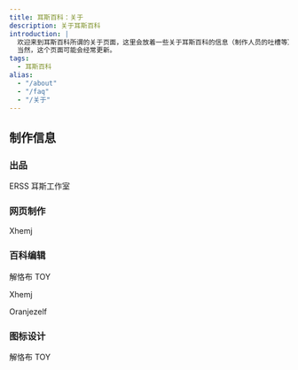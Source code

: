 ```yaml
---
title: 耳斯百科：关于
description: 关于耳斯百科
introduction: |
  欢迎来到耳斯百科所谓的关于页面，这里会放着一些关于耳斯百科的信息（制作人员的吐槽等）。
  当然，这个页面可能会经常更新。
tags:
  - 耳斯百科
alias:
  - "/about"
  - "/faq"
  - "/关于"
---
```


## 制作信息

### 出品

<WikiAvatarCard img="https://wikioss.xhemj.work/krzfs/wiki/42e2b3321f75dad0e429672fc33f2f39.jpg">ERSS 耳斯工作室</WikiAvatarCard>

### 网页制作

<WikiAvatarCard img="https://wikioss.xhemj.work/krzfs/wiki/93a4653081fce28eae1d2ee679576832.jpg">Xhemj</WikiAvatarCard>

### 百科编辑

<div class="wiki-avatar__list">

<WikiAvatarCard img="https://wikioss.xhemj.work/krzfs/wiki/007a9c5b7ddd1594adbe9f687883aa61.jpg">解恪布 TOY</WikiAvatarCard>

<WikiAvatarCard img="https://wikioss.xhemj.work/krzfs/wiki/93a4653081fce28eae1d2ee679576832.jpg">Xhemj</WikiAvatarCard>

<WikiAvatarCard img="https://wikioss.xhemj.work/krzfs/wiki/6c19750e87dc921b390490e4fe12936a.jpg">Oranjezelf</WikiAvatarCard>

</div>

### 图标设计

<WikiAvatarCard img="https://wikioss.xhemj.work/krzfs/wiki/007a9c5b7ddd1594adbe9f687883aa61.jpg">解恪布 TOY</WikiAvatarCard>

<!-- ---

## 功能演示

<div class="wiki-intro">

### 鼠标上移时显示百科预览

<WikiPicture src="https://wikioss.xhemj.work/static/wiki-intro/wikipopups.gif" title="鼠标上移时显示百科预览"></WikiPicture>

</div>

--- -->
<!--
## 更新日志

<div class="wiki-timeline">

### 2022-09-16 [0.1.10-dev.1]

- 新增 百科页面可自定义页面样式的功能
- 修复 搜索框与搜索结果距离过近的问题
- 修复 其它已知问题

### 2022-09-12 [0.1.9-dev.3]

- 新增 百科简介也可以使用 Markdown 语法
- 修复 详细信息折叠显示时显示少的问题

### 2022-09-11

- 新增 自动根据百科内容生成头图
- 新增 手机端详细信息过长时折叠显示
- 优化 全局统一百科正文字号
- 修复 底部链接无法被点击的问题

### 2022-09-10 [0.1.9-dev.1]

- 新增 网站国际化支持（测试）
- 优化 网站访问速度
- 优化 全局代码结构
- 修复 部分页面无法正确获取百科标题的问题
- 修复 无法获取百科正文简介的问题

### 2022-09-09 [0.1.8-dev.3]

- 修复 搜索建议与搜索框距离过远的问题
- 优化 主页代码样式
- 修复 其它已知问题

### 2022-08-31

- 修复 访问时页面组件会闪烁的问题
- 修复 其它已知问题

### 2022-08-29

- 新增 底部区域开发中警告
- 更新 删除搜索建议列表右侧箭头图标
- 更新 暂时放弃“弹窗可根据链接位置选择弹出方向”的功能
- 优化 正文超链接与两边文字的间隔
- 修复 标签下方与正文间隔过小
- 修复 百科别名跳转时错误的问题

### 2022-08-28 [0.1.8]

- 新增 弹窗可根据链接位置选择弹出方向
- 新增 百科关于界面的制作人员头像显示组件
- 更新 百科底部区域文字可被选择
- 修复 文章列表间距过大的问题
- 优化 其它问题

### 2022-08-27 [0.1.7-dev.3]

- 更新 弹窗延时弹出与关闭
- 修复 其它已知问题

### 2022-08-26

- 新增 鼠标上移到正文链接时显示目标百科预览
- 更新 百科启用新域名的适配
- 更新 图片可选择点击时否放大
- 修复 首页跳转时报错的问题

### 2022-08-25

- 更新 详细信息处文字居中对齐
- 优化 手机电脑界面转换时的速度
- 修复 其它已知问题

### 2022-08-24 [0.1.6-dev.4]

- 更新 网页搜索框左侧添加搜索图标
- 优化 搜索框底部背景色
- 修复 百科页面搜索文字间隔过小
- 修复 底部区域影响滚动条而导致的错误

### 2022-08-23 [0.1.6-dev.3]

- 新增 手机端搜索界面添加滚动条
- 更新 强制搜索框文字行宽
- 优化 代码结构
- 修复 网站中部分错别字
- 修复 其它已知问题

### 2022-08-22 [0.1.6-dev.2]

- 新增 底部区域显示百科更新时间
- 新增 更友好的网页错误页面
- 更新 新的耳斯百科 Logo （感谢 解恪布的制作）
- 更新 电脑端搜索框样式
- 更新 百科正文日期显示样式
- 优化 底部版权区域文字内容
- 优化 底部区域 Logo 显示问题
- 优化 图片显示大小
- 修复 其它已知问题

### 2022-08-20 [0.1.5]

- 新增 正文书写的组件的别名功能
- 优化 百科正文图标显示
- 修复 图片还未加载完成时就已经显示图片简介的问题
- 修复 视频组件无法在特定设备上播放的问题
- 修复 视频组件在电脑界面上显示不全的问题
- 修复 百科正文地址路径获取错误的问题
- 修复 其它已知问题

### 2022-08-19 [0.1.4]

- 新增 百科正文视频播放器组件
- 优化 图片大图查看组件
- 优化 底部区域字体大小统一
- 修复 文章过长时与底部区域重合的问题
- 修复 图片 Webp 自适应的格式问题
- 修复 其它已知问题

### 2022-08-13 [0.1.2-dev.1]

- 新增 百科正文插图懒加载

### 2022-08-12

- 更新 简化百科手机端底部版权区域样式
- 优化 百科插图清晰度

### 2022-08-11

- 优化 百科正文中文排版格式

### 2022-08-04

- 优化 百科文章格式检测脚本

### 2022-08-03 [0.1.1-dev.8]

- 修复 底部版权区域字体在手机端过小
- 优化 构建后网页加载速度

### 2022-08-02 [0.1.1-dev.7]

- 更新 页面添加毛玻璃效果
- 优化 统一代码命名风格
- 修复 站点地图生成错误的问题
- 修复 在预渲染时底部版权区域位置错误的问题

### 2022-07-30 [0.1.1-dev.1]

- 新增 网站站点地图
- 新增 开始允许搜索引擎抓取

### 2022-07-29 [0.1.1]

- 新增 关于页面人物头像框
- 优化 底部版权区域位置
- 优化 整体百科颜色更改

### 2022-07-28

- 修复 百科文章底部版权区域显示位置错误的问题

### 2022-07-27

- 更新 暂时移除 ServiceWorker 的功能
- 修复 文章排版错误的问题

### 2022-07-25

- 优化 百科正文字体大小

### 2022-07-24 [0.1.0-beta8]

- 优化 百科整体外观设计
- 修复 百科标题错误问题

### 2022-07-22

- 新增 百科图片下文字描述
- 新增 百科正文插图 Webp 自适应
- 更新 百科访问量统计平台
- 优化 首页搜索跳转链接可根据设备选择目标页面
- 优化 正文中文文字字体

### 2022-07-20

- 新增 百科全站 ServiceWorker 代理加速

### 2022-07-19

- 更新 全站 CDN 启用新备案域名

### 2022-07-17 [0.1.0-beta7]

- 新增 百科图片专属预览界面
- 优化 搜索时提示文字
- 优化 百科正文排版样式
- 修复 部分页面无法查看大图的问题
- 修复 底部版权页面无法显示的问题

### 2022-07-16

- 新增 百科访问量统计
- 更新 首页左右增加页面间距

### 2022-07-15 [0.1.0-beta6]

- 新增 百科配图大图功能
- 新增 百科页面别名功能
- 更新 手机版电脑版界面分离
- 优化 百科首页页面
- 优化 百科正文文字颜色
- 优化 网页 404 界面

### 2022-07-13

- 更新 电脑版百科界面适配
- 更新 整体启用新正文字体
- 修复 手机版界面间距过小的问题
- 优化 构建文件大小

### 2022-07-09

- 更新 百科整体静态文件切换至国内 CDN

### 2022-07-08

第一个实验性版本上线，暂时只有手机版本。

</div> -->
